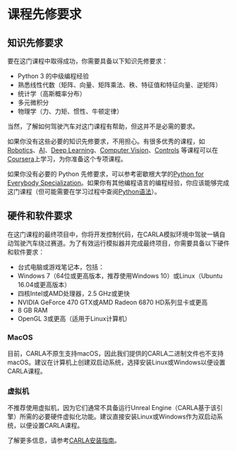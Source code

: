 # 课程先修要求

## 知识先修要求

要在这门课程中取得成功，你需要具备以下知识先修要求：

- Python 3 的中级编程经验
- 熟悉线性代数（矩阵、向量、矩阵乘法、秩、特征值和特征向量、逆矩阵）
- 统计学（高斯概率分布）
- 多元微积分
- 物理学（力、力矩、惯性、牛顿定律）

当然，了解如何驾驶汽车对这门课程有帮助，但这并不是必需的要求。

如果你没有这些必要的知识先修要求，不用担心。有很多优秀的课程，如[Robotics](https://www.coursera.org/specializations/modernrobotics)、[AI](https://www.coursera.org/learn/machine-learning)、[Deep Learning](https://www.coursera.org/specializations/deep-learning)、[Computer Vision](https://www.coursera.org/learn/robotics-perception)、[Controls](https://www.coursera.org/learn/mobile-robot) 等课程可以在[Coursera](https://coursera.org/)上学习，为你准备这个专项课程。

如果你没有必要的 Python 先修要求，可以参考密歇根大学的[Python for Everybody Specialization](https://www.coursera.org/specializations/python)。如果你有其他编程语言的编程经验，你应该能够完成这门课程（但可能需要在学习过程中查阅[Python语法](https://docs.python.org/3.6/)）。

## 硬件和软件要求

在这门课程的最终项目中，你将开发控制代码，在CARLA模拟环境中驾驶一辆自动驾驶汽车绕过赛道。为了有效运行模拟器并完成最终项目，你需要具备以下硬件和软件要求：

- 台式电脑或游戏笔记本，包括：
- Windows 7（64位或更高版本，推荐使用Windows 10）或Linux（Ubuntu 16.04或更高版本）
- 四核Intel或AMD处理器，2.5 GHz或更快
- NVIDIA GeForce 470 GTX或AMD Radeon 6870 HD系列显卡或更高
- 8 GB RAM
- OpenGL 3或更高（适用于Linux计算机）

### MacOS

目前，CARLA不原生支持macOS，因此我们提供的CARLA二进制文件也不支持macOS。建议在计算机上创建双启动系统，选择安装Linux或Windows以便设置CARLA课程。

### 虚拟机

不推荐使用虚拟机，因为它们通常不具备运行Unreal Engine（CARLA基于该引擎）所需的必要硬件虚拟化功能。建议直接安装Linux或Windows作为双启动系统，以便设置CARLA课程。

了解更多信息，请参考[CARLA安装指南](https://www.coursera.org/learn/intro-self-driving-cars/supplement/pGdcu/carla-installation-guide)。
